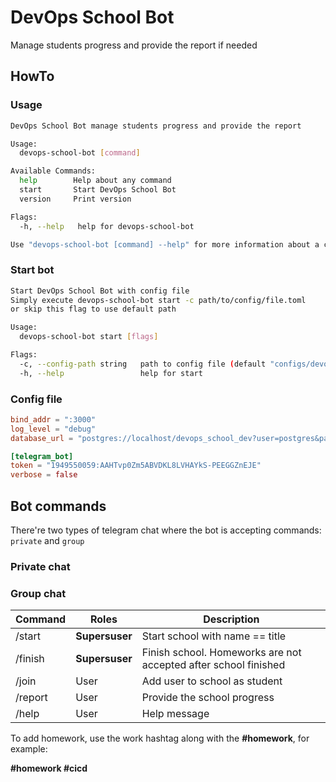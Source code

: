 # DevOps School Bot

Manage students progress and provide the report if needed

## HowTo

### Usage

```bash
DevOps School Bot manage students progress and provide the report

Usage:
  devops-school-bot [command]

Available Commands:
  help        Help about any command
  start       Start DevOps School Bot
  version     Print version

Flags:
  -h, --help   help for devops-school-bot

Use "devops-school-bot [command] --help" for more information about a command.
```

### Start bot

```bash
Start DevOps School Bot with config file
Simply execute devops-school-bot start -c path/to/config/file.toml
or skip this flag to use default path

Usage:
  devops-school-bot start [flags]

Flags:
  -c, --config-path string   path to config file (default "configs/devopsschoolbot.toml")
  -h, --help                 help for start
```

### Config file

```toml
bind_addr = ":3000"
log_level = "debug"
database_url = "postgres://localhost/devops_school_dev?user=postgres&password=example&sslmode=disable"

[telegram_bot]
token = "1949550059:AAHTvp0Zm5ABVDKL8LVHAYkS-PEEGGZnEJE"
verbose = false
```

## Bot commands

There're two types of telegram chat where the bot is accepting commands: `private` and `group`

### Private chat

### Group chat

| Command | Roles | Description |
| ------- | ----- | ----------- |
| /start  | **Supersuser** | Start school with name == title |
| /finish | **Supersuser** | Finish school. Homeworks are not accepted after school finished |
| /join   | User | Add user to school as student |
| /report | User | Provide the school progress |
| /help   | User | Help message | 

To add homework, use the work hashtag along with the **#homework**, for example:

**#homework #cicd**